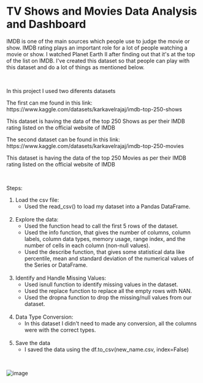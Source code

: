 <H1>TV Shows and Movies Data Analysis and Dashboard</H1>

<p>IMDB is one of the main sources which people use to judge the movie or show. IMDB rating plays an important role for a lot of people watching a movie or show. I watched Planet Earth II after finding out that it's at the top of the list on IMDB. I've created this dataset so that people can play with this dataset and do a lot of things as mentioned below. </p></br>

<p>In this project I used two diferents datasets</p>
<p>The first can me found in this link: https://www.kaggle.com/datasets/karkavelrajaj/imdb-top-250-shows</p>
<p>This dataset is having the data of the top 250 Shows as per their IMDB rating listed on the official website of IMDB</p>

<p>The second dataset can be found in this link: https://www.kaggle.com/datasets/karkavelrajaj/imdb-top-250-movies</p>
<p>This dataset is having the data of the top 250 Movies as per their IMDB rating listed on the official website of IMDB</p></br>

<p>Steps:</p>
<ol> 
  <li> Load the csv file:
    <ul>
      <li>Used the read_csv() to load my dataset into a Pandas DataFrame.</li>
    </ul>
  </li></br>

  <li>Explore the data:
    <ul>
      <li>Used the function head to call the first 5 rows of the dataset. </li>
      <li>Used the info function, that gives the number of columns, column labels, column data types, memory usage, range index, and the number of cells in each column (non-null values).</li>
      <li>Used the describe function, that gives some statistical data like percentile, mean and standard deviation of the numerical values of the Series or DataFrame.</li>
    </ul>
  </li></br>

  <li>Identify and Handle Missing Values:
    <ul>
      <li>Used isnull function to identify missing values in the dataset.</li>
      <li>Used the replace function to replace all the empty rows with NAN.</li>
      <li>Used the dropna function to drop the missing/null values from our dataset.</li>
    </ul>
  </li></br>

  <li>Data Type Conversion:
    <ul>
      <li>In this dataset I didn't need to made any conversion, all the columns were with the correct types.</li>
    </ul>
  </li></br>

  <li>Save the data
    <ul>
      <li>I saved the data using the df.to_csv(new_name.csv, index=False)</li>
    </ul>
  </li>
</ol></br>

![image](https://github.com/user-attachments/assets/d0320e84-5143-470e-bcfa-dfc0cfcd9f8c)
